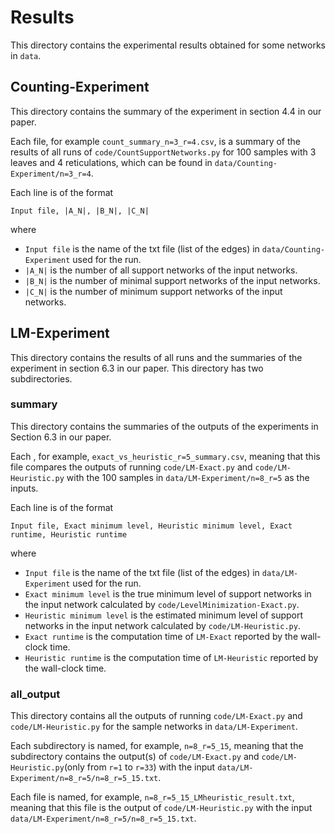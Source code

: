 # Results

This directory contains the experimental results obtained for some networks in `data`.


## Counting-Experiment
This directory contains the summary of the experiment in section 4.4 in our paper. 

Each file, for example `count_summary_n=3_r=4.csv`, is a summary of the results of all runs of  `code/CountSupportNetworks.py` for 100 samples with 3 leaves and 4 reticulations, which can be found in `data/Counting-Experiment/n=3_r=4`.

Each line is of the format
```
Input file, |A_N|, |B_N|, |C_N|
```
where
- `Input file` is the name of the txt file (list of the edges) in `data/Counting-Experiment` used for the run.
- `|A_N|` is the number of all support networks of the input networks.
- `|B_N|` is the number of minimal support networks of the input networks.
- `|C_N|` is the number of minimum support networks of the input networks.

## LM-Experiment
This directory contains the results of all runs and the summaries of the experiment in section 6.3 in our paper. This directory has two subdirectories.


### summary
This directory contains the summaries of the outputs of the experiments in Section 6.3 in our paper.

Each , for example, `exact_vs_heuristic_r=5_summary.csv`, meaning that this file compares the outputs of running `code/LM-Exact.py` and `code/LM-Heuristic.py` with the 100 samples in `data/LM-Experiment/n=8_r=5` as the inputs.

Each line is of the format
```
Input file, Exact minimum level, Heuristic minimum level, Exact runtime, Heuristic runtime
```
where
- `Input file` is the name of the txt file (list of the edges) in `data/LM-Experiment` used for the run.
- `Exact minimum level` is the true minimum level of support networks in the input network calculated by `code/LevelMinimization-Exact.py`. 
- `Heuristic minimum level` is the estimated minimum level of support networks in the input network calculated by `code/LM-Heuristic.py`. 
- `Exact runtime` is the computation time of `LM-Exact` reported by the wall-clock time.
- `Heuristic runtime` is the computation time of `LM-Heuristic` reported by the wall-clock time.

### all_output
This directory contains all the outputs of running `code/LM-Exact.py` and `code/LM-Heuristic.py` for the sample networks in `data/LM-Experiment`.

Each subdirectory is named, for example, `n=8_r=5_15`, meaning that the subdirectory contains the output(s) of `code/LM-Exact.py` and `code/LM-Heuristic.py`(only from `r=1` to `r=33`) with the input `data/LM-Experiment/n=8_r=5/n=8_r=5_15.txt`.

Each file is named, for example, `n=8_r=5_15_LMheuristic_result.txt`, meaning that this file is the output of `code/LM-Heuristic.py` with the input `data/LM-Experiment/n=8_r=5/n=8_r=5_15.txt`. 

